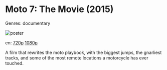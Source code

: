 # Moto 7: The Movie (2015)

Genres: documentary

![poster](http://image.tmdb.org/t/p/w500/3xVwwETRqS5jQrbDmW2A4tVllzO.jpg)

en:
  [720p](magnet:?xt=urn:btih:B444655E4B6B7B30C889B32665E252C88A2A8118&tr=udp://glotorrents.pw:6969/announce&tr=udp://tracker.opentrackr.org:1337/announce&tr=udp://torrent.gresille.org:80/announce&tr=udp://tracker.openbittorrent.com:80&tr=udp://tracker.coppersurfer.tk:6969&tr=udp://tracker.leechers-paradise.org:6969&tr=udp://p4p.arenabg.ch:1337&tr=udp://tracker.internetwarriors.net:1337)
  [1080p](magnet:?xt=urn:btih:4D19287130BB394DDDFEF85F97B7E0C5CB0A8D1E&tr=udp://glotorrents.pw:6969/announce&tr=udp://tracker.opentrackr.org:1337/announce&tr=udp://torrent.gresille.org:80/announce&tr=udp://tracker.openbittorrent.com:80&tr=udp://tracker.coppersurfer.tk:6969&tr=udp://tracker.leechers-paradise.org:6969&tr=udp://p4p.arenabg.ch:1337&tr=udp://tracker.internetwarriors.net:1337)
  


A film that rewrites the moto playbook, with the biggest jumps, the gnarliest tracks, and some of the most remote locations a motorcycle has ever touched.